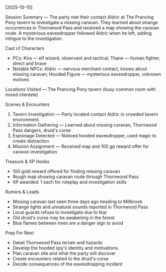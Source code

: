 [2025-10-10]

Session Summary — The party met their contact Aldric at The Prancing Pony tavern to investigate a missing caravan. They learned about strange occurrences in Thornwood Pass and received a map showing the caravan route. A mysterious eavesdropper followed Aldric when he left, adding intrigue to the investigation.

Cast of Characters
- PCs: Kira — elf wizard, observant and tactical; Thane — human fighter, direct and brave  
- Notable NPCs: Aldric — nervous merchant contact, knows about missing caravan; Hooded Figure — mysterious eavesdropper, unknown motives

Locations Visited — The Prancing Pony tavern (busy common room with mixed clientele)

Scenes & Encounters
1) Tavern Investigation — Party located contact Aldric in crowded tavern environment
2) Information Gathering — Learned about missing caravan, Thornwood Pass dangers, druid's curse
3) Espionage Detected — Noticed hooded eavesdropper, used magic to create distraction
4) Mission Assignment — Received map and 100 gp reward offer for caravan investigation

Treasure & XP Hooks  
- 100 gold reward offered for finding missing caravan
- Rough map showing caravan route through Thornwood Pass
- XP awarded: 1 each for roleplay and investigation skills

Rumors & Leads
- Missing caravan last seen three days ago heading to Millbrook
- Strange lights and unnatural sounds reported in Thornwood Pass
- Local guards refuse to investigate due to fear
- Old druid's curse may be awakening in the forest
- Blue flames between trees are a danger sign to avoid

Prep For Next
- Detail Thornwood Pass terrain and hazards
- Develop the hooded spy's identity and motivations  
- Plan caravan site and what the party will discover
- Create encounters related to the druid's curse
- Decide consequences of the eavesdropping incident